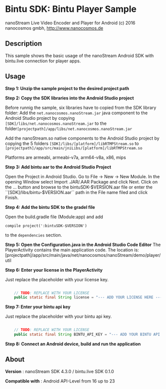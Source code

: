 # Bintu SDK: Bintu Player Sample

nanoStream Live Video Encoder and Player for Android
(c) 2016 nanocosmos gmbh, http://www.nanocosmos.de

## Description

This sample shows the basic usage of the nanoStream Android SDK with bintu.live connection for player apps.

## Usage

**Step 1: Unzip the sample project to the desired project path**

**Step 2: Copy the SDK libraries into the Android Studio project**

Before runnig the sample, six libraries have to copied from the SDK library folder:
Add the ``net.nanocosmos.nanoStream.jar`` java component to the Android Studio project by copying ``[SDK]/libs/net.nanocosmos.nanoStream.jar`` to the folder``[projectpath]/app/libs/net.nanocosmos.nanoStream.jar``

Add the nanoStream.so native components to the Android Studio project by copying the 5 folders  ``[SDK]/libs/[platform]/libRTMPStream.so`` to  
``[projectpath]/app/src/main/jniLibs/[platform]/libRTMPStream.so``

Platforms are armeabi, armeabi-v7a, arm64-v8a, x86, mips

**Step 3: Add bintu aar to the Android Studio Project**

Open the Project in Android Studio. Go to File -> New -> New Module.
In the opening Window select Import .JAR/.AAR Package and click Next.
Click on the ... button and browse to the bintuSDK-$VERSION.aar file or enter the ``[SDK]/libs/bintu-$VERSION.aar`` path in the File name filed and click Finish.

**Step 4: Add the bintu SDK to the gradel file**

Open the build.gradle file (Module:app) and add
```
compile project(':bintuSDK-$VERSION')
```
to the `dependencies` section.

**Step 5: Open the Configuration.java in the Android Studio Code Editor**
The PlayerActivity contains the main application code. The location is:  
[projectpath]/app/src/main/java/net/nanocosmos/nanoStream/demo/player/util

**Step 6: Enter your license in the PlayerActivity**

Just replace the placeholder with your license key.
```java

    // TODO: REPLACE WITH YOUR LICENSE
    public static final String license = "--- ADD YOUR LICENSE HERE ---";
```

**Step 7: Enter your bintu api key**

Just replace the placeholder with your bintu api key.
```java

    // TODO: REPLACE WITH YOUR LICENSE
    public static final String BINTU_API_KEY = "--- ADD YOUR BINTU API KEY HERE ---";
```

**Step 8: Connect an Android device, build and run the application**

## About

**Version** : nanoStream SDK 4.3.0 / bintu.live SDK 0.1.0

**Compatible with** : Android API-Level from 16 up to 23
